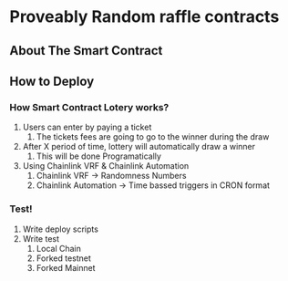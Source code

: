 # Proveably Random raffle contracts

## About The Smart Contract


## How to Deploy


### How Smart Contract Lotery works?

1. Users can enter by paying a ticket
    1. The tickets fees are going to go to the winner during the draw
2. After X period of time, lottery will automatically draw a winner
    1. This will be done Programatically
3. Using Chainlink VRF & Chainlink Automation
    1. Chainlink VRF -> Randomness Numbers
    2. Chainlink Automation -> Time bassed triggers in CRON format


### Test!

1. Write deploy scripts
2. Write test
    1. Local Chain
    2. Forked testnet
    3. Forked Mainnet

